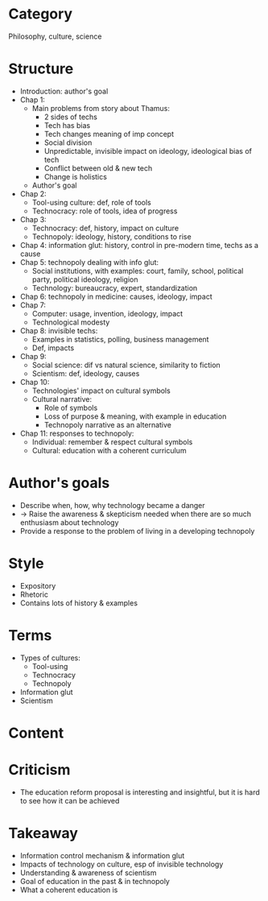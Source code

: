 # Category
Philosophy, culture, science

# Structure
- Introduction: author's goal
- Chap 1:
  - Main problems from story about Thamus:
    - 2 sides of techs
    - Tech has bias
    - Tech changes meaning of imp concept
    - Social division
    - Unpredictable, invisible impact on ideology, ideological bias of tech
    - Conflict between old & new tech
    - Change is holistics
  - Author's goal
- Chap 2:
  - Tool-using culture: def, role of tools
  - Technocracy: role of tools, idea of progress
- Chap 3:
  - Technocracy: def, history, impact on culture
  - Technopoly: ideology, history, conditions to rise
- Chap 4: information glut: history, control in pre-modern time, techs as a cause
- Chap 5: technopoly dealing with info glut:
  - Social institutions, with examples: court, family, school, political party, political ideology, religion
  - Technology: bureaucracy, expert, standardization
- Chap 6: technopoly in medicine: causes, ideology, impact
- Chap 7:
  - Computer: usage, invention, ideology, impact
  - Technological modesty
- Chap 8: invisible techs:
  - Examples in statistics, polling, business management
  - Def, impacts
- Chap 9:
  - Social science: dif vs natural science, similarity to fiction
  - Scientism: def, ideology, causes
- Chap 10:
  - Technologies' impact on cultural symbols
  - Cultural narrative:
    - Role of symbols
    - Loss of purpose & meaning, with example in education
    - Technopoly narrative as an alternative
- Chap 11: responses to technopoly:
  - Individual: remember & respect cultural symbols
  - Cultural: education with a coherent curriculum

# Author's goals
- Describe when, how, why technology became a danger
- -> Raise the awareness & skepticism needed when there are so much enthusiasm about technology
- Provide a response to the problem of living in a developing technopoly

# Style
- Expository
- Rhetoric
- Contains lots of history & examples

# Terms
- Types of cultures:
  - Tool-using
  - Technocracy
  - Technopoly
- Information glut
- Scientism

# Content

# Criticism
- The education reform proposal is interesting and insightful, but it is hard to see how it can be achieved

# Takeaway
- Information control mechanism & information glut
- Impacts of technology on culture, esp of invisible technology
- Understanding & awareness of scientism
- Goal of education in the past & in technopoly
- What a coherent education is